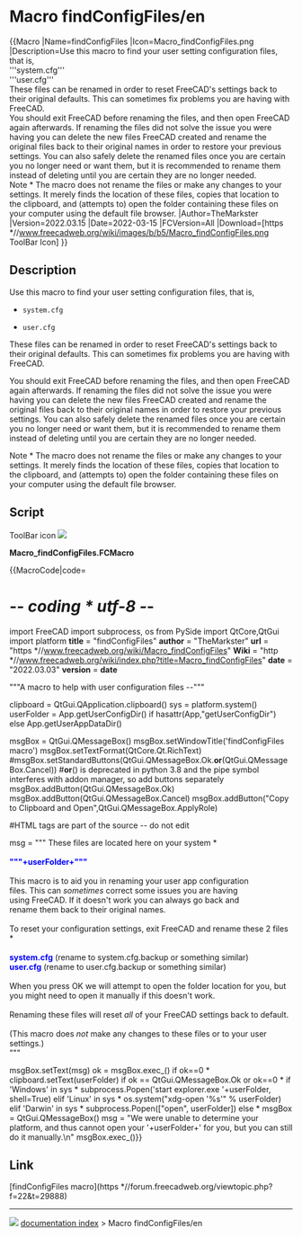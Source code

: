# Macro findConfigFiles/en
{{Macro
|Name=findConfigFiles
|Icon=Macro_findConfigFiles.png
|Description=Use this macro to find your user setting configuration files, that is,<br/>'''system.cfg'''<br/>'''user.cfg'''<br/>These files can be renamed in order to reset FreeCAD's settings back to their original defaults. This can sometimes fix problems you are having with FreeCAD.<br/>You should exit FreeCAD before renaming the files, and then open FreeCAD again afterwards. If renaming the files did not solve the issue you were having you can delete the new files FreeCAD created and rename the original files back to their original names in order to restore your previous settings. You can also safely delete the renamed files once you are certain you no longer need or want them, but it is recommended to rename them instead of deleting until you are certain they are no longer needed.<br/>Note   * The macro does not rename the files or make any changes to your settings. It merely finds the location of these files, copies that location to the clipboard, and (attempts to) open the folder containing these files on your computer using the default file browser. 
|Author=TheMarkster
|Version=2022.03.15
|Date=2022-03-15
|FCVersion=All
|Download=[https   *//www.freecadweb.org/wiki/images/b/b5/Macro_findConfigFiles.png ToolBar Icon]
}}

## Description

Use this macro to find your user setting configuration files, that is,

-    `system.cfg`
    

-    `user.cfg`
    

These files can be renamed in order to reset FreeCAD\'s settings back to their original defaults. This can sometimes fix problems you are having with FreeCAD.

You should exit FreeCAD before renaming the files, and then open FreeCAD again afterwards. If renaming the files did not solve the issue you were having you can delete the new files FreeCAD created and rename the original files back to their original names in order to restore your previous settings. You can also safely delete the renamed files once you are certain you no longer need or want them, but it is recommended to rename them instead of deleting until you are certain they are no longer needed.

Note   * The macro does not rename the files or make any changes to your settings. It merely finds the location of these files, copies that location to the clipboard, and (attempts to) open the folder containing these files on your computer using the default file browser.

## Script

ToolBar icon ![](images/Macro_findConfigFiles.png )

**Macro_findConfigFiles.FCMacro**


{{MacroCode|code=
# -*- coding   * utf-8 -*-
import FreeCAD
import subprocess, os 
from PySide import QtCore,QtGui
import platform 
__title__ = "findConfigFiles"
__author__ = "TheMarkster"
__url__ = "https   *//www.freecadweb.org/wiki/Macro_findConfigFiles"
__Wiki__ = "http   *//www.freecadweb.org/wiki/index.php?title=Macro_findConfigFiles"
__date__ = "2022.03.03" 
__version__ = __date__


"""A macro to help with user configuration files --<TheMarkster>"""

clipboard = QtGui.QApplication.clipboard()
sys = platform.system()
userFolder = App.getUserConfigDir() if hasattr(App,"getUserConfigDir") else App.getUserAppDataDir()

msgBox = QtGui.QMessageBox()
msgBox.setWindowTitle('findConfigFiles macro')
msgBox.setTextFormat(QtCore.Qt.RichText)
#msgBox.setStandardButtons(QtGui.QMessageBox.Ok.__or__(QtGui.QMessageBox.Cancel))
#__or__() is deprecated in python 3.8 and the pipe symbol interferes with addon manager, so add buttons separately
msgBox.addButton(QtGui.QMessageBox.Ok)
msgBox.addButton(QtGui.QMessageBox.Cancel)
msgBox.addButton("Copy to Clipboard and Open",QtGui.QMessageBox.ApplyRole)

#HTML tags are part of the source -- do not edit

msg = """
 These files are located here on your system   *<br/>
 <br/>
 <b><font color = 'blue'>"""+userFolder+"""</font></b><br/>
 <br/>
 This macro is to aid you in renaming your user app configuration <br/>
 files.  This can *sometimes* correct some issues you are having <br/>
 using FreeCAD.  If it doesn't work you can always go back and <br/>
 rename them back to their original names.<br/>
 <br/>
 To reset your configuration settings, exit FreeCAD and rename these 2 files   *<br/>
 <br/>
 <b><font color='blue'>system.cfg</font></b> (rename to system.cfg.backup or something similar)<br/>
 <b><font color = 'blue'>user.cfg</font></b>   (rename to user.cfg.backup or something similar)<br/>
 <br/>
 When you press OK we will attempt to open the folder location for you, but <br/>
 you might need to open it manually if this doesn't work. <br/>
 <br/>
 Renaming these files will reset *all* of your FreeCAD settings back to default.<br/>
 <br/>
 (This macro does *not* make any changes to these files or to your user settings.)<br/>
 """

msgBox.setText(msg)
ok = msgBox.exec_()
if ok==0   *
    clipboard.setText(userFolder)
if ok == QtGui.QMessageBox.Ok or ok==0   *
    if 'Windows' in sys   *
        subprocess.Popen('start explorer.exe '+userFolder, shell=True)
    elif 'Linux' in sys   *
        os.system("xdg-open '%s'" % userFolder)
    elif 'Darwin' in sys   *
        subprocess.Popen(["open", userFolder])
    else   *
        msgBox = QtGui.QMessageBox()
        msg = "We were unable to determine your platform, and thus cannot open your '+userFolder+' for you, but you can still do it manually.\n"
        msgBox.exec_()}}

## Link

[findConfigFiles macro](https   *//forum.freecadweb.org/viewtopic.php?f=22&t=29888)



---
![](images/Right_arrow.png) [documentation index](../README.md) > Macro findConfigFiles/en
